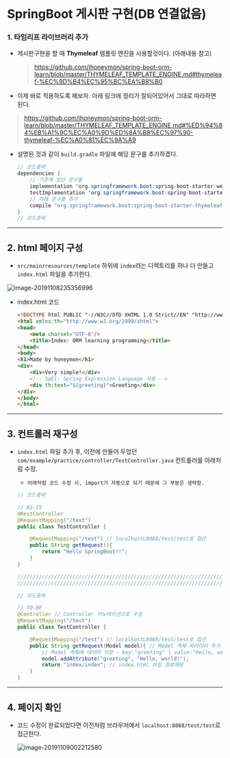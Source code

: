 # SpringBoot 게시판 구현(DB 연결없음)



### 1. 타임리프 라이브러리 추가

- 게시판구현을 할 때 **Thymeleaf** 템플릿 엔진을 사용할것이다. (아래내용 참고)

  > https://github.com/ihoneymon/spring-boot-orm-learn/blob/master/THYMELEAF_TEMPLATE_ENGINE.md#thymeleaf-%EC%9D%B4%EC%95%BC%EA%B8%B0



- 이제 바로 적용하도록 해보자.  아래 링크에 정리가 잘되어있어서 그대로 따라하면 된다.
  
> https://github.com/ihoneymon/spring-boot-orm-learn/blob/master/THYMELEAF_TEMPLATE_ENGINE.md#%ED%94%84%EB%A1%9C%EC%A0%9D%ED%8A%B8%EC%97%90-thymeleaf-%EC%A0%81%EC%9A%A9

- 설명된 것과 같이 `build.gradle` 파일에 해당 문구를 추가하겠다.

  ```java
  // 코드중략
  dependencies {
      // 기존에 있던 문구들
      implementation 'org.springframework.boot:spring-boot-starter-web'
      testImplementation 'org.springframework.boot:spring-boot-starter-test'
      // 아래 문구를 추가    
      compile "org.springframework.boot:spring-boot-starter-thymeleaf"
  }
  // 코드중략
  ```



------



## 2. html 페이지 구성

-  `src/main/resources/template`  하위에 `index`라는 디렉토리를 하나 더 만들고 `index.html` 파일을 추가한다.

  ![image-20191108235356996](https://github.com/Yujaehyeong/SpringBoot-with-IntelliJ/blob/master/%EC%9D%B4%EB%AF%B8%EC%A7%80/springboot/index%ED%8E%98%EC%9D%B4%EC%A7%80%EC%83%9D%EC%84%B1.PNG)

- index.html 코드

  ```html
  <!DOCTYPE html PUBLIC "-//W3C//DTD XHTML 1.0 Strict//EN" "http://www.w3.org/TR/xhtml1/DTD/xhtml1-strict.dtd">
  <html xmlns:th="http://www.w3.org/1999/xhtml">
  <head>
      <meta charset="UTF-8"/>
      <title>Index: ORM learning programming</title>
  </head>
  <body>
  <h1>Made by honeymon</h1>
  <div>
      <div>Very simple!</div>
      <!-- SpEl: Spring Expression Language 사용 -->
      <div th:text="${greeting}">Greeting</div>
  </div>
  </body>
  </html>
  ```



------



## 3. 컨트롤러 재구성

- `index.html` 파일 추가 후,
  이전에 만들어 두었던 `com/example/practice/controller/TestController.java` 컨트롤러를 아래처럼 수정.

  - `아래처럼 코드 수정 시, import가 자동으로 되기 때문에 그 부분은 생략함. ` 

  ```java
  // 코드중략
  
  // AS-IS
  @RestController
  @RequestMapping("/test")
  public class TestController {
  
      @RequestMapping("/test") // localhostL8088/test/test로 접근
      public String getRequest(){
          return "Hello SpringBoot!!";
      }
  }
  
  //////////////////////////////////////////////////////////////////////////////////////
  //////////////////////////////////////////////////////////////////////////////////////
  
  // 코드중략
  
  // TO-BE
  @Controller // Controller 어노테이션으로 수정
  @RequestMapping("/test")
  public class TestController {
  
      @RequestMapping("/test") // localhostL8088/test/test로 접근
      public String getRequest(Model model){ // Model 객체 파라미터 추가
          // Model 객체에 데이터 저장 - key:"greeting" | value:"Hello, world!" 
          model.addAttribute("greeting", "Hello, world!"); 
          return "index/index"; // index.html 파일 경로매핑
      }
  }
  ```



------



## 4. 페이지 확인


- 코드 수정이 완료되었다면 이전처럼 브라우저에서 `localhost:8088/test/test`로 접근한다.

  ![image-20191109002212580](https://github.com/Yujaehyeong/SpringBoot-with-IntelliJ/blob/master/%EC%9D%B4%EB%AF%B8%EC%A7%80/springboot/%ED%83%80%EC%9E%84%EB%A6%AC%ED%94%84%20%EA%B8%B0%EB%B3%B8%ED%99%94%EB%A9%B4%EA%B5%AC%EC%84%B1.PNG)


